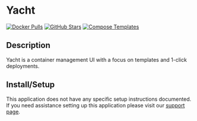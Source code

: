# Yacht

[![Docker Pulls](https://img.shields.io/docker/pulls/selfhostedpro/yacht?style=flat-square&color=607D8B&label=docker%20pulls&logo=docker)](https://hub.docker.com/r/selfhostedpro/yacht)
[![GitHub Stars](https://img.shields.io/github/stars/selfhostedpro/yacht?style=flat-square&color=607D8B&label=github%20stars&logo=github)](https://github.com/selfhostedpro/yacht)
[![Compose Templates](https://img.shields.io/static/v1?style=flat-square&color=607D8B&label=compose&message=templates)](https://github.com/GhostWriters/DockSTARTer/tree/master/compose/.apps/yacht)

## Description

Yacht is a container management UI with a focus on templates and 1-click
deployments.

## Install/Setup

This application does not have any specific setup instructions documented. If
you need assistance setting up this application please visit our
[support page](https://dockstarter.com/basics/support/).

